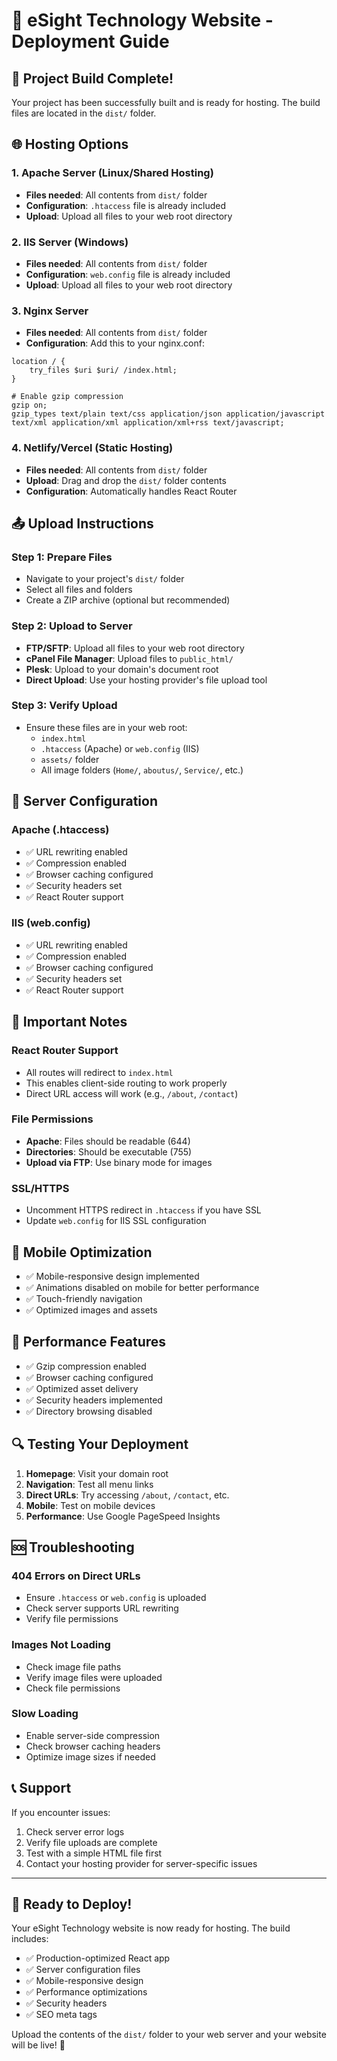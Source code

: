 # 🚀 eSight Technology Website - Deployment Guide

## 📁 Project Build Complete!

Your project has been successfully built and is ready for hosting. The build files are located in the `dist/` folder.

## 🌐 Hosting Options

### **1. Apache Server (Linux/Shared Hosting)**
- **Files needed**: All contents from `dist/` folder
- **Configuration**: `.htaccess` file is already included
- **Upload**: Upload all files to your web root directory

### **2. IIS Server (Windows)**
- **Files needed**: All contents from `dist/` folder
- **Configuration**: `web.config` file is already included
- **Upload**: Upload all files to your web root directory

### **3. Nginx Server**
- **Files needed**: All contents from `dist/` folder
- **Configuration**: Add this to your nginx.conf:

```nginx
location / {
    try_files $uri $uri/ /index.html;
}

# Enable gzip compression
gzip on;
gzip_types text/plain text/css application/json application/javascript text/xml application/xml application/xml+rss text/javascript;
```

### **4. Netlify/Vercel (Static Hosting)**
- **Files needed**: All contents from `dist/` folder
- **Upload**: Drag and drop the `dist/` folder contents
- **Configuration**: Automatically handles React Router

## 📤 Upload Instructions

### **Step 1: Prepare Files**
- Navigate to your project's `dist/` folder
- Select all files and folders
- Create a ZIP archive (optional but recommended)

### **Step 2: Upload to Server**
- **FTP/SFTP**: Upload all files to your web root directory
- **cPanel File Manager**: Upload files to `public_html/`
- **Plesk**: Upload to your domain's document root
- **Direct Upload**: Use your hosting provider's file upload tool

### **Step 3: Verify Upload**
- Ensure these files are in your web root:
  - `index.html`
  - `.htaccess` (Apache) or `web.config` (IIS)
  - `assets/` folder
  - All image folders (`Home/`, `aboutus/`, `Service/`, etc.)

## 🔧 Server Configuration

### **Apache (.htaccess)**
- ✅ URL rewriting enabled
- ✅ Compression enabled
- ✅ Browser caching configured
- ✅ Security headers set
- ✅ React Router support

### **IIS (web.config)**
- ✅ URL rewriting enabled
- ✅ Compression enabled
- ✅ Browser caching configured
- ✅ Security headers set
- ✅ React Router support

## 🚨 Important Notes

### **React Router Support**
- All routes will redirect to `index.html`
- This enables client-side routing to work properly
- Direct URL access will work (e.g., `/about`, `/contact`)

### **File Permissions**
- **Apache**: Files should be readable (644)
- **Directories**: Should be executable (755)
- **Upload via FTP**: Use binary mode for images

### **SSL/HTTPS**
- Uncomment HTTPS redirect in `.htaccess` if you have SSL
- Update `web.config` for IIS SSL configuration

## 📱 Mobile Optimization

- ✅ Mobile-responsive design implemented
- ✅ Animations disabled on mobile for better performance
- ✅ Touch-friendly navigation
- ✅ Optimized images and assets

## 🎯 Performance Features

- ✅ Gzip compression enabled
- ✅ Browser caching configured
- ✅ Optimized asset delivery
- ✅ Security headers implemented
- ✅ Directory browsing disabled

## 🔍 Testing Your Deployment

1. **Homepage**: Visit your domain root
2. **Navigation**: Test all menu links
3. **Direct URLs**: Try accessing `/about`, `/contact`, etc.
4. **Mobile**: Test on mobile devices
5. **Performance**: Use Google PageSpeed Insights

## 🆘 Troubleshooting

### **404 Errors on Direct URLs**
- Ensure `.htaccess` or `web.config` is uploaded
- Check server supports URL rewriting
- Verify file permissions

### **Images Not Loading**
- Check image file paths
- Verify image files were uploaded
- Check file permissions

### **Slow Loading**
- Enable server-side compression
- Check browser caching headers
- Optimize image sizes if needed

## 📞 Support

If you encounter issues:
1. Check server error logs
2. Verify file uploads are complete
3. Test with a simple HTML file first
4. Contact your hosting provider for server-specific issues

---

## 🎉 Ready to Deploy!

Your eSight Technology website is now ready for hosting. The build includes:
- ✅ Production-optimized React app
- ✅ Server configuration files
- ✅ Mobile-responsive design
- ✅ Performance optimizations
- ✅ Security headers
- ✅ SEO meta tags

Upload the contents of the `dist/` folder to your web server and your website will be live! 🚀

